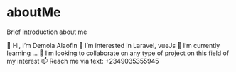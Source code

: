 # aboutMe
Brief introduction about me

👋 Hi, I’m Demola Alaofin
👀 I’m interested in Laravel, vueJs
🌱 I’m currently learning ...
💞️ I’m looking to collaborate on any type of project on this field of my interest
📫 Reach me via text: +2349035355945


